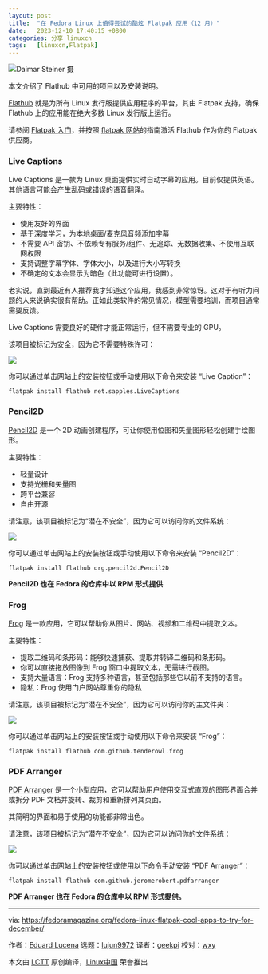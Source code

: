 ```yaml
---
layout: post
title:	"在 Fedora Linux 上值得尝试的酷炫 Flatpak 应用（12 月）"
date:	2023-12-10 17:40:15 +0800 
categories:	分享 linuxcn 
tags:	[linuxcn,Flatpak]
---
```



![Daimar Steiner 摄](/Asserts/Images//attachment/album/202312/10/174017x1hvhu5jhutyvyjc.jpg)


本文介绍了 Flathub 中可用的项目以及安装说明。


[Flathub](https://flathub.org) 就是为所有 Linux 发行版提供应用程序的平台，其由 Flatpak 支持，确保 Flathub 上的应用能在绝大多数 Linux 发行版上运行。


请参阅 [Flatpak 入门](https://fedoramagazine.org/getting-started-flatpak/)，并按照 [flatpak 网站](https://flatpak.org/setup/Fedora)的指南激活 Flathub 作为你的 Flatpak 供应商。


### Live Captions


Live Captions 是一款为 Linux 桌面提供实时自动字幕的应用。目前仅提供英语。其他语言可能会产生乱码或错误的语音翻译。


主要特性：


* 使用友好的界面
* 基于深度学习，为本地桌面/麦克风音频添加字幕
* 不需要 API 密钥、不依赖专有服务/组件、无追踪、无数据收集、不使用互联网权限
* 支持调整字幕字体、字体大小，以及进行大小写转换
* 不确定的文本会显示为暗色（此功能可进行设置）。


老实说，直到最近有人推荐我才知道这个应用，我感到非常惊讶。这对于有听力问题的人来说确实很有帮助。正如此类软件的常见情况，模型需要培训，而项目通常需要反馈。


Live Captions 需要良好的硬件才能正常运行，但不需要专业的 GPU。


该项目被标记为安全，因为它不需要特殊许可：


![](/Asserts/Images//attachment/album/202312/10/174017vq5yj4okxcc9xcfj.png)


你可以通过单击网站上的安装按钮或手动使用以下命令来安装 “Live Caption”：



```
flatpak install flathub net.sapples.LiveCaptions

```

### Pencil2D


[Pencil2D](https://flathub.org/apps/org.pencil2d.Pencil2D) 是一个 2D 动画创建程序，可让你使用位图和矢量图形轻松创建手绘图形。


主要特性：


* 轻量设计
* 支持光栅和矢量图
* 跨平台兼容
* 自由开源


请注意，该项目被标记为“潜在不安全”，因为它可以访问你的文件系统：


![](/Asserts/Images//attachment/album/202312/10/174017o5yqdlpndcoil56o.png)


你可以通过单击网站上的安装按钮或手动使用以下命令来安装 “Pencil2D”：



```
flatpak install flathub org.pencil2d.Pencil2D

```

**Pencil2D 也在 Fedora 的仓库中以 RPM 形式提供**


### Frog


[Frog](https://flathub.org/apps/com.github.tenderowl.frog) 是一款应用，它可以帮助你从图片、网站、视频和二维码中提取文本。


主要特性：


* 提取二维码和条形码：能够快速捕获、提取并转译二维码和条形码。
* 你可以直接拖放图像到 Frog 窗口中提取文本，无需进行截图。
* 支持大量语言：Frog 支持多种语言，甚至包括那些它以前不支持的语言。
* 隐私：Frog 使用门户网站尊重你的隐私


请注意，该项目被标记为“潜在不安全”，因为它可以访问你的主文件夹：


![](/Asserts/Images//attachment/album/202312/10/174017jx23ff1c0w2oc22f.png)


你可以通过单击网站上的安装按钮或手动使用以下命令来安装 “Frog”：



```
flatpak install flathub com.github.tenderowl.frog

```

### PDF Arranger


[PDF Arranger](https://flathub.org/apps/com.github.jeromerobert.pdfarranger) 是一个小型应用，它可以帮助用户使用交互式直观的图形界面合并或拆分 PDF 文档并旋转、裁剪和重新排列其页面。


其简明的界面和易于使用的功能都非常出色。


请注意，该项目被标记为“潜在不安全”，因为它可以访问你的文件系统：


![](/Asserts/Images//attachment/album/202312/10/174018po8hcs4h11wkqzw1.png)


你可以通过单击网站上的安装按钮或使用以下命令手动安装 “PDF Arranger”：



```
flatpak install flathub com.github.jeromerobert.pdfarranger

```

**PDF Arranger 也在 Fedora 的仓库中以 RPM 形式提供。**




---


via: <https://fedoramagazine.org/fedora-linux-flatpak-cool-apps-to-try-for-december/>


作者：[Eduard Lucena](https://fedoramagazine.org/author/x3mboy/) 选题：[lujun9972](https://github.com/lujun9972) 译者：[geekpi](https://github.com/geekpi) 校对：[wxy](https://github.com/wxy)


本文由 [LCTT](https://github.com/LCTT/TranslateProject) 原创编译，[Linux中国](https://linux.cn/) 荣誉推出

